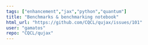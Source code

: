 ```yaml
---
tags: ["enhancement","jax","python","quantum"]
title: "Benchmarks & benchmarking notebook"
html_url: "https://github.com/CQCL/qujax/issues/101"
user: "gamatos"
repo: "CQCL/qujax"
---
```


